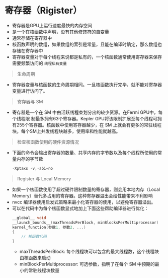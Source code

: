 
&emsp;
# 寄存器（Rigister）
- 寄存器是GPU上运行速度最快的内存空间
- 是一个在核函数中声明，没有其他修饰符的自变量
- 通常存储在寄存器中
- 核函数声明的数组，如果数组的索引是常量，且能在编译时确定，那么数组也存储在寄存器中 
- 寄存器变量对于每个线程来说都是私有的，一个核函数通常使用寄存器来保存需要频繁访问的 `线程私有变量`
>生命周期
- 寄存器变量与核函数的生命周期相同。一旦核函数执行完毕，就不能对寄存器变量进行访问了。 

>寄存器与 SM
- 寄存器是一个在 SM 中由活跃线程束划分出的较少资源。在Fermi GPU中，每个线程限 制最多拥有63个寄存器。Kepler GPU将该限制扩展至每个线程可拥有255个寄存器。核函数中使用寄存器越少，在 SM 上就会有更多的常驻线程块。每个SM上并发线程块越多，使用率和性能就越高。 


>检查核函数使用的硬件资源情况
- 下面的命令会输出寄存器的数量、共享内存的字节数以及每个线程所使用的常量内存的字节数
    ```c++
    -Xptaxs -v,-abi=no
    ```

>Register 与 Local Memory
- 如果一个核函数使用了超过硬件限制数量的寄存器，则会用本地内存（Local Memory）替代多占用的寄存器。这种寄存器溢出会给性能带来不利影响
- nvcc 编译器使用启发式策略来最小化寄存器的使用，以避免寄存器溢出。
- 可以在代码中为每个核函数显式地加上下面这些帮助编译器进行优化：
    ```c++
    __global__ void
    __launch_bounds__(maxThreadsPerBlock, minBlocksPerMultiprocessor)
    kernel_function(参数1, 参数2, ...)
    {
        // 核函数代码
    }
    ```
    - maxThreadsPerBlock: 每个线程块可以包含的最大线程数，这个线程块由核函数来启动
    - minBlockPerMultiprocessor: 可选参数，指明了在每个 SM 中预期的最小的常驻线程块数量
